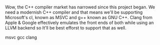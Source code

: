 Wow, the C++ compiler market has narrowed since this project began. We need a modernish C++ compiler and that means we'll be supporting Microsoft's cl, known as MSVC and g++ known as GNU C++. Clang from Apple & Google effectively emulates the front ends of both while using an LLVM backend so It'll be best efforst to support that as well.

msvc
gcc
clang
